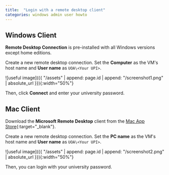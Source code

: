 ```yaml
---
title:  "Login with a remote desktop client"
categories: windows admin user howto
---
```


## Windows Client

**Remote Desktop Connection** is pre-installed with all Windows versions except home editions. 

Create a new remote desktop connection. Set the **Computer** as the VM's host name and **User name** as `UOA\<Your UPI>`.

![useful image]({{ "/assets" | append: page.id | append: "/screenshot1.png" | absolute_url }}){:width="50%"}

Then, click **Connect** and enter your university password.

## Mac Client

Download the **Microsoft Remote Desktop** client from the [Mac App Store](https://itunes.apple.com/us/app/microsoft-remote-desktop/id1295203466?mt=12){:target="_blank"}.

Create a new remote desktop connection. Set the **PC name** as the VM's host name and **User name** as `UOA\<Your UPI>`.
    
![useful image]({{ "/assets" | append: page.id | append: "/screenshot2.png" | absolute_url }}){:width="50%"}

Then, you can login with your university password.
